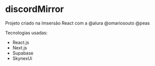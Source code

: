 # discordMirror
Projeto criado na Imsersão React com a @alura @omariosouto @peas
<p>Tecnologias usadas:
<ul>
  <li>React.js</li>
  <li>Next.js</li>
  <li>Supabase</li>
  <li>SkynexUi</li>
</ul>
